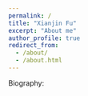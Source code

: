```yaml
---
permalink: /
title: "Xianjin Fu"
excerpt: "About me"
author_profile: true
redirect_from: 
  - /about/
  - /about.html
---
```

Biography:
